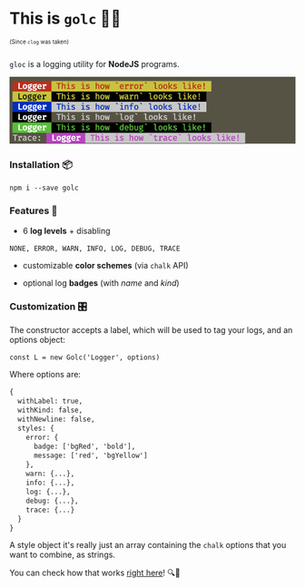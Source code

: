 # This is `golc` 🌈📝
<sup><sup>(Since `clog` was taken)</sup></sup>

`gloc` is a logging utility for **NodeJS** programs.

![Screenshot of gloc](images/example.png)

### Installation 📦

```
npm i --save golc
```

### Features 🍕

+ 6 **log levels** + disabling
```
NONE, ERROR, WARN, INFO, LOG, DEBUG, TRACE
```
+ customizable **color schemes** (via `chalk` API)

+ optional log **badges** (with *name* and *kind*)

### Customization 🎛
The constructor accepts a label, which will be used to tag your logs, and an options object:

```
const L = new Golc('Logger', options)
```

Where options are:

```
{
  withLabel: true,
  withKind: false,
  withNewline: false,
  styles: {
    error: {
      badge: ['bgRed', 'bold'],
      message: ['red', 'bgYellow']
    },
    warn: {...},
    info: {...},
    log: {...},
    debug: {...},
    trace: {...}
  }
}
```

A style object it's really just an array containing the `chalk` options that you want to combine, as strings.

You can check how that works [right here]()! 🔍👀
